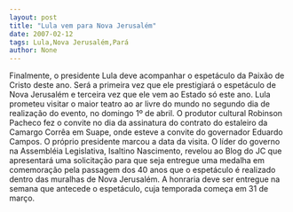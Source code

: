 ```yaml
---
layout: post
title: "Lula vem para Nova Jerusalém"
date: 2007-02-12
tags: Lula,Nova Jerusalém,Pará
author: None
---
```

Finalmente, o presidente Lula deve acompanhar o espetáculo da Paixão de Cristo deste ano.
Será a primeira vez que ele prestigiará o espetáculo de Nova Jerusalém e terceira vez que ele vem ao Estado só este ano.
Lula prometeu visitar o maior teatro ao ar livre do mundo no segundo dia de realização do evento, no domingo 1º de abril.
O produtor cultural Robinson Pacheco fez o convite no dia da assinatura do contrato do estaleiro da Camargo Corrêa em Suape, onde esteve a convite do governador Eduardo Campos. 
O próprio presidente marcou a data da visita.
O líder do governo na Assembléia Legislativa, Isaltino Nascimento, revelou ao Blog do JC que apresentará uma solicitação para que seja entregue uma medalha em comemoração pela passagem dos 40 anos que o espetáculo é realizado dentro das muralhas de Nova Jerusalém.
A honraria deve ser entregue na semana que antecede o espetáculo, cuja temporada começa em 31 de março. 